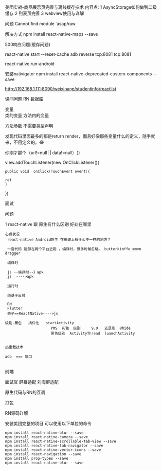 美团实战-商品展示页完善与离线缓存技术
内容点:
	   1  AsyncStorage如何做到二级缓存
	   2  列表页完善
	   3  webview使用与详解



问题 
 Cannot find module 'asap/raw

解决方式
npm install react-native-maps --save

500响应问题(缓存问题)

react-native start --reset-cache 
adb reverse tcp:8081 tcp:8081

react-native run-android



安装nativigator
npm install react-native-deprecated-custom-components  --save




http://192.168.1.111:8090/weixinapp/studentinfo/reactlist


课间问题
RN  数据库

变量  
类的变量
方法内的变量

方法参数  不需要类型声明

发现代码里面最多的都是return render，而且好像那些变量什么的定义，随手就来，不用定义的。😂




你刚才那个（url!=null || data!=null）{}


view.addTouchListener(new OnClickListener(){

	public void  onClick(TouchEvent event){
	
	ret
	}

})


面试

问题 

 1   react-native  跟 原生有什么区别   好处在哪里

    心理状况
     react-native Android原生 在编译上有什么不一样的地方？
     
     一套代码 能够在两个平台去跑 ，编译时，很多时候忽略。 butterkinffe mmvm   dragger
     
     编译时
     
     js --编译时--》apk
     js  ---->apk     
     
     运行时
     
     纯基于反射
     
     RN
     Flutter
     壳子==ReactNative---->js 
     
    级别-黑色   插件化   startActivity
                         PMS  灰色  级别     9.0   还是能  @hide   
    					 黑色级别  ActivityThread  luanchActivity


	热重载技术
	
	adb  === 端口 


​	 
	 前端

   

   

   面试官
屏幕适配  刘海屏适配

原生代码与RN的互调

打包


RN源码详解


安装美团完整的项目 可以使用以下单独的命令



	npm install react-native-blur --save
	npm install react-native-camera --save
	npm install react-native-scrollable-tab-view --save
	npm install react-native-tab-navigator --save
	npm install react-native-vector-icons --save
	npm install react-navigation --save
	npm install prop-types --save
	npm install react-native-blur --save


​	
​	
​	
​	
​	
​	